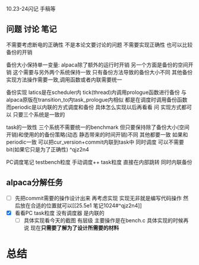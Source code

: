 10.23-24闪记 手稿等

## 问题 讨论 笔记
不需要考虑断电的正确性 
	不是本论文要讨论的问题 不需要实现正确性 也可以比较备份的开销

备份大小保持单一变量:
	alpaca除了额外的运行时开销 另一个方面是备份的空间开销 这个需要与另外两个系统保持一致 只有备份方法导致的备份大小不同 其他备份实现方法操作需要一致,调用函数或者内联需要统一 

备份实现
	latics是在scheduler内 tick(thread)内调用prologue函数进行备份 与alpaca原版在transition_to内task_prologue内相似 都是在调度时调用备份函数
	而periodic是以内联的方式调度和备份 具体怎么实现以后再看看 问
	实现方式都可以 只要三个系统是一致的


task的一致性
	三个系统不需要统一的benchmark 但只要保持除了备份大小(空间开销)和使用的的备份策略(动态 静态带来的时间开销)不同 其他都要一致 
	如果和periodic一致 可以把cur_version+commit内联到task中 同时调度 可以不需要bit(如果它只是为了正确性)  ^qjz2n4

PC调度笔记
testbench粒度 手动调度++
task粒度 直接在内部跳转 同时内联备份

## alpaca分解任务
- [ ] 先把commit需要的操作设计出来 再考虑实现 实现无非就是编写代码操作 然后放在合适的位置就可以[[25.5e1 笔记1024#^qjz2n4]]
- [x] 看看PC task粒度  没有调度器 是内联的
	- [ ] 具体实现看今天的截图 有层级 主要操作是在bench.c 具体实现的时候再说 现在**只需要了解为了设计所需要的材料**

# 总结
